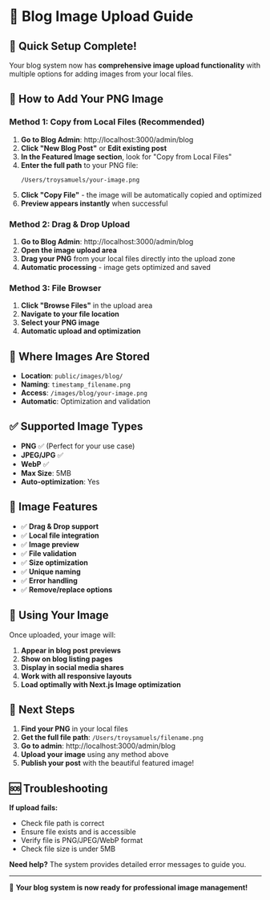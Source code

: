 # 📸 Blog Image Upload Guide

## 🎯 Quick Setup Complete!

Your blog system now has **comprehensive image upload functionality** with multiple options for adding images from your local files.

## 🚀 How to Add Your PNG Image

### **Method 1: Copy from Local Files (Recommended)**

1. **Go to Blog Admin**: http://localhost:3000/admin/blog
2. **Click "New Blog Post"** or **Edit existing post**
3. **In the Featured Image section**, look for "Copy from Local Files"
4. **Enter the full path** to your PNG file:
   ```
   /Users/troysamuels/your-image.png
   ```
5. **Click "Copy File"** - the image will be automatically copied and optimized
6. **Preview appears instantly** when successful

### **Method 2: Drag & Drop Upload**

1. **Go to Blog Admin**: http://localhost:3000/admin/blog
2. **Open the image upload area**
3. **Drag your PNG** from your local files directly into the upload zone
4. **Automatic processing** - image gets optimized and saved

### **Method 3: File Browser**

1. **Click "Browse Files"** in the upload area
2. **Navigate to your file location**
3. **Select your PNG image**
4. **Automatic upload and optimization**

## 📁 Where Images Are Stored

- **Location**: `public/images/blog/`
- **Naming**: `timestamp_filename.png`
- **Access**: `/images/blog/your-image.png`
- **Automatic**: Optimization and validation

## ✅ Supported Image Types

- **PNG** ✅ (Perfect for your use case)
- **JPEG/JPG** ✅
- **WebP** ✅
- **Max Size**: 5MB
- **Auto-optimization**: Yes

## 🔧 Image Features

- ✅ **Drag & Drop support**
- ✅ **Local file integration**
- ✅ **Image preview**
- ✅ **File validation**
- ✅ **Size optimization**
- ✅ **Unique naming**
- ✅ **Error handling**
- ✅ **Remove/replace options**

## 📝 Using Your Image

Once uploaded, your image will:

1. **Appear in blog post previews**
2. **Show on blog listing pages**
3. **Display in social media shares**
4. **Work with all responsive layouts**
5. **Load optimally with Next.js Image optimization**

## 🎯 Next Steps

1. **Find your PNG** in your local files
2. **Get the full file path**: `/Users/troysamuels/filename.png`
3. **Go to admin**: http://localhost:3000/admin/blog
4. **Upload your image** using any method above
5. **Publish your post** with the beautiful featured image!

## 🆘 Troubleshooting

**If upload fails:**
- Check file path is correct
- Ensure file exists and is accessible
- Verify file is PNG/JPEG/WebP format
- Check file size is under 5MB

**Need help?** The system provides detailed error messages to guide you.

---

🌟 **Your blog system is now ready for professional image management!** 